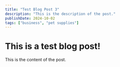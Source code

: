 ```yaml
---
title: "Test Blog Post 3"
description: "This is the description of the post."
publishDate: 2024-10-02
tags: ["business", "pet supplies"]
---
```


# This is a test blog post!

This is the content of the post.
